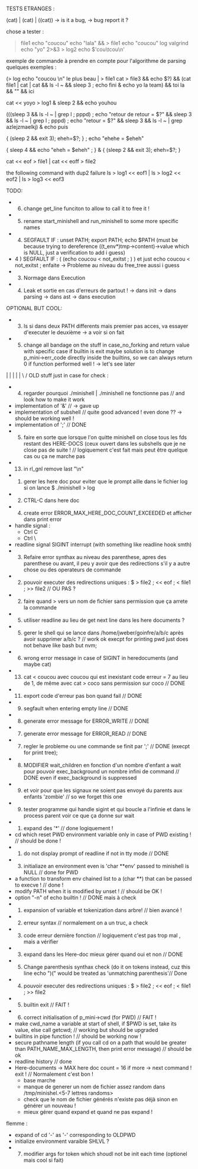 TESTS ETRANGES :

(cat) | (cat) | ((cat)) -> is it a bug, -> bug report it ?

chose a tester : 

> file1 echo "coucou"
echo "lala" && > file1 echo "coucou"
> log valgrind echo "yo" 2>&3 > log2
echo $'cou\tcou\n'

exemple de commande à prendre en compte pour l'algorithme de parsing
quelques exemples : 

(> log echo "coucou \n" le plus beau | > file1 cat > file3 && echo $?) && (cat file1 | cat | cat && ls -l ~ && sleep 3 ; echo fini & echo yo la team) && toi la && "" && ici

cat << yoyo > log1 & sleep 2 && echo youhou

(((sleep 3 && ls -l ~ | grep l ; pppd) ; echo "retour de retour = $?" && sleep 3 && ls -l ~ | grep l ; pppd) ; echo "retour = $?" && sleep 3 && ls -l ~ | grep azlejzmaelkj) & echo puis

{ (sleep 2 && exit 3); eheh=$?; } ; echo "ehehe = $eheh"

{ sleep 4 && echo "eheh = $eheh" ; } & { (sleep 2 && exit 3); eheh=$?; }

cat << eof > file1 | cat << eoff > file2

the following command with dup2 failure 
ls > log1 << eof1 | ls > log2 << eof2 | ls > log3 << eof3 


TODO:

- 6) change get_line funciton to allow to call it to free it !
- 5) rename start_minishell and run_minishell to some more specific names
- 4) SEGFAULT IF : unset PATH; export PATH; echo $PATH 
(must be because trying to dereference ((t_env*)tmp->content)->value which is NULL, just a verification to add i guess)
- 4 ) SEGFAULT IF : ( (echo coucou < not_exitst ; ) )  et just  echo coucou < not_exitst ; enfaite -> Probleme au niveau du free_tree aussi i guess
- 3) Normage dans Execution
- 4) Leak et sortie en cas d'erreurs de partout ! 
        -> dans init
        -> dans parsing
        -> dans ast
        -> dans execution

OPTIONAL BUT COOL:
- 3) ls si dans deux PATH differents mais premier pas acces, va essayer d'executer le deuxième -> a voir si on fait
- 5) change all bandage on the stuff in case_no_forking and return value with specific case if builtin is exit
maybe solution is to change p_mini->err_code directly inside the builtins, so we can always return 0 if function performed well ! -> let's see later

 |
 |
 |
 |
 |
\ /
OLD stuff just in case for check : 

- 4) regarder pourquoi ./minishell | ./minishell ne fonctionne pas // and look how to make it work
- implementation of '&' // -> gave up
- implementation of subshell // quite good advanced ! even done ?? -> should be working well !
- implementation of ';' // DONE
- 5) faire en sorte que lorsque l'on quitte minishell on close tous les fds restant des HERE-DOCS (ceux ouvert dans les subshells que je ne close pas de suite ! // logiquement c'est fait mais peut être quelque cas ou ça ne marche pas 
- 13) in rl_gnl remove last "\n"
- 1) gerer les here doc pour eviter que le prompt aille dans le fichier log si on lance $ ./minishell > log
- 2) CTRL-C dans here doc
- 4) create error ERROR_MAX_HERE_DOC_COUNT_EXCEEDED et afficher dans print error 
- handle signal :
    - Ctrl C
    - Ctrl \
- readline signal SIGINT interrupt (with something like readline hook smth)
- 3) Refaire error synthax au niveau des parenthese, apres des parenthese ou avant, il peu y avoir 
que des redirections s'il y a autre chose ou des operateurs de commande 
- 2) pouvoir executer des redirections uniques : $ > file2 ; << eof ; < file1 ; >> file2 // OU PAS ?
- 2) faire quand > vers un nom de fichier sans permission que ça arrete la commande 
- 5) utiliser readline au lieu de get next line dans les here documents ?
- 5) gerer le shell qui se lance dans /home/jweber/goinfre/a/b/c après avoir supprimer a/b/c ? // work ok execpt for printing pwd just does not behave like bash but nvm;
- 6) wrong error message in case of SIGINT in heredocuments (and maybe cat)
- 13) cat < coucou avec coucou qui est inexistant code erreur = 7 au lieu de 1, de même avec cat > coco sans permission sur coco // DONE 
- 11) export code d'erreur pas bon quand fail  // DONE 
- 9) segfault when entering empty line // DONE 
- 8) generate error message for ERROR_WRITE // DONE 
- 7) generate error message for ERROR_READ // DONE 
- 7) regler le probleme ou une commande se finit par ';' // DONE (execpt for print tree);
- 8) MODIFIER wait_children en fonction d'un nombre d'enfant a wait
pour pouvoir exec_background un nombre infini de command // DONE even if exec_background is suppressed
- 9) et voir pour que les signaux ne soient pas envoyé du parents aux enfants 'zombie' // so we forget this one
- 9) tester programme qui handle sigint et qui boucle a l'infinie et dans le process parent voir ce que ça donne sur wait
- 1) expand des '*' // done logiquement !
- cd which reset PWD environment variable only in case of PWD existing ! // should be done !
- 1) do not display prompt of readline if not in tty mode // DONE
- 3) initialiaze an environment even is 'char **env' passed to minishell is NULL // done for PWD
- a function to transform env chained list to a (char **) that can be passed to execve ! // done !
- modify PATH when it is modified by unset ! // should be OK !
- option "-n" of echo builtin ! // DONE mais à check
- 1) expansion of variable et tokenization dans arbre! // bien avancé !
- 2) erreur syntax // normalement on a un truc, a check
- 3) code erreur dernière fonction // logiquement c'est pas trop mal , mais a vérifier
- 3) expand dans les Here-doc mieux gérer quand oui et non // DONE
- 5) Change parenthesis synthax check (do it on tokens instead, cuz this line echo ")(" would be treated as 'unmatching parenthesis'// Done
- 4) pouvoir executer des redirections uniques : $ > file2 ; << eof ; < file1 ; >> file2
- 5) builtin exit // FAIT !
- 6) correct initialisation of p_mini->cwd (for PWD) // FAIT !
- make cwd_name a variable at start of shell, if $PWD is set, take its value, else call getcwd; // working but should be upgraded 
- builtins in pipe function ! // should be working now !
- secure pathname length (if you call cd on a path that would be greater than PATH_NAME_MAX_LENGTH, then print error message) // should be ok
- readline history // done 
- Here-documents -> MAX here doc count = 16 if more -> next command ! exit ! // Normalement c'est bon !
    - base marche
    - manque de generer un nom de fichier assez random dans /tmp/minishel.<5-7 lettres randoms>
    - check que le nom de fichier générés n'existe pas déjà sinon en générer un nouveau !
    - mieux gérer quand expand et quand ne pas expand !

flemme :

- expand of cd '-' as '-' corresponding to OLDPWD
- initialize environment varaible SHLVL ?
- 7) modifier args for token which shoudl not be init each time (optionel mais cool si fait)
